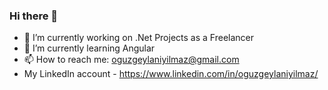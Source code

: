 ### Hi there 👋

- 🔭 I’m currently working on .Net Projects as a Freelancer
- 🌱 I’m currently learning Angular
- 📫 How to reach me: oguzgeylaniyilmaz@gmail.com
- My LinkedIn account - https://www.linkedin.com/in/oguzgeylaniyilmaz/

